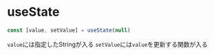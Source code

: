 # useState
```js
const [value, setValue] = useState(null)
```

`value`には指定したStringが入る
`setValue`には`value`を更新する関数が入る
